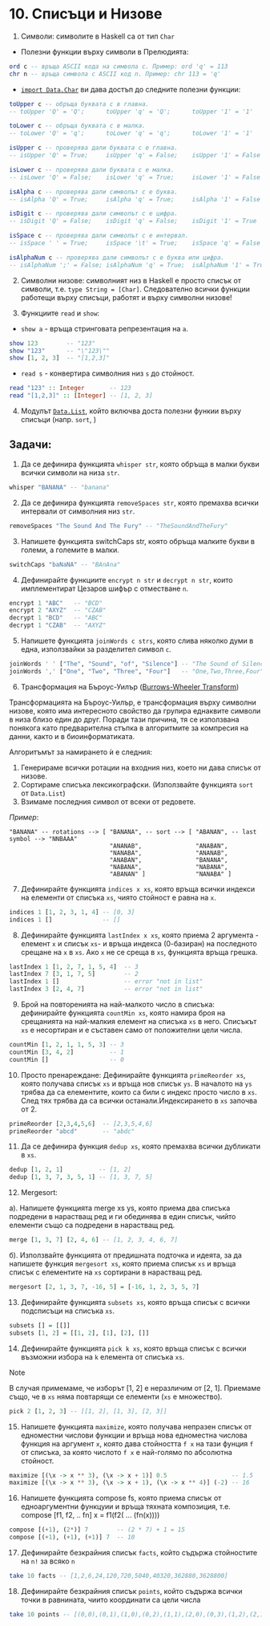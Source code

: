 # 10. Списъци и Низове

1. Символи: символите в Haskell са от тип `Char`

  - Полезни функции върху символи в Прелюдията:

  ```haskell
  ord c -- връща ASCII кода на символа c. Пример: ord 'q' = 113
  chr n -- връща символа с ASCII код n. Пример: chr 113 = 'q'
  ```

  - [`import Data.Char`](https://hackage.haskell.org/package/base-4.20.0.1/docs/Data-Char.html) ви дава достъп до следните полезни функции:

  ```haskell
  toUpper c -- обръща буквата c в главна.
  -- toUpper 'Q' = 'Q';      toUpper 'q' = 'Q';      toUpper '1' = '1'

  toLower c -- обръща буквата c в малка.
  -- toLower 'Q' = 'q';      toLower 'q' = 'q';      toLower '1' = '1'

  isUpper c -- проверява дали буквата c e главна.
  -- isUpper 'Q' = True;     isUpper 'q' = False;    isUpper '1' = False

  isLower c -- проверява дали буквата c e малка.
  -- isLower 'Q' = False;    isLower 'q' = True;     isLower '1' = False

  isAlpha c -- проверява дали символът c е буква.
  -- isAlpha 'Q' = True;     isAlpha 'q' = True;     isAlpha '1' = False

  isDigit c -- проверява дали символът c e цифра.
  -- isDigit 'Q' = False;    isDigit 'q' = False;    isDigit '1' = True

  isSpace c -- проверява дали символът c e интервал.
  -- isSpace ' ' = True;     isSpace '\t' = True;    isSpace 'q' = False

  isAlphaNum c -- проверява дали символът c е буква или цифра.
  -- isAlphaNum ';' = False; isAlphaNum 'q' = True;  isAlphaNum '1' = True
  ```

2. Символни низове: символният низ в Haskell е просто списък от символи, т.е. `type String = [Char]`. Следователно всички функции работещи върху списъци, работят и върху символни низове!

3. Функциите `read` и `show`:

  - `show a` - връща стринговата репрезентация на `а`.

  ```haskell
  show 123        -- "123"
  show "123"      -- "\"123\""
  show [1, 2, 3]  -- "[1,2,3]"
  ```

  - `read s` - конвертира символния низ `s` до стойност.
  ```haskell
  read "123" :: Integer       -- 123
  read "[1,2,3]" :: [Integer] -- [1, 2, 3]
  ```

4. Модулът [`Data.List`](https://hackage.haskell.org/package/base-4.20.0.1/docs/Data-List.html#v:nub), който включва доста полезни функии върху списъци (напр. `sort`, )


## Задачи:

1. Да се дефинира функцията `whisper str`, която обръща в малки букви всички символи на низа `str`.

```haskell
whisper "BANANA" -- "banana"
```

2. Да се дефинира функцията `removeSpaces str`, която премахва всички интервали от символния низ `str`.

```haskell
removeSpaces "The Sound And The Fury" -- "TheSoundAndTheFury"
```

3. Напишете функцията switchCaps str, която обръща малките букви в големи, а големите в малки.

```haskell
switchCaps "baNaNA" -- "BAnAna"
```

4. Дефинирайте функциите `encrypt n str` и `decrypt n str`, които имплементират Цезаров шифър с отместване `n`.

```haskell
encrypt 1 "ABC"   -- "BCD"
encrypt 2 "AXYZ"  -- "CZAB"
decrypt 1 "BCD"   -- "ABC"
decrypt 1 "CZAB"  -- "AXYZ"
```

5. Напишете функцията `joinWords c strs`, която слива няколко думи в една, използвайки за разделител символ `c`.

```haskell
joinWords ' ' ["The", "Sound", "of", "Silence"] -- "The Sound of Silence"
joinWords ',' ["One", "Two", "Three", "Four"]   -- "One,Two,Three,Four"
```

6. Трансформация на Бъроус-Уилър ([Burrows-Wheeler Transform](https://en.wikipedia.org/wiki/Burrows%E2%80%93Wheeler_transform))

Трансформацията на Бъроус-Уилър, е трансформация върху символни низове, която има интересното свойство да групира еднаквите символи в низа близо един до друг. Поради тази причина, тя се използвана понякога като предварителна стъпка в алгоритмите за компресия на данни, както и в биоинформатиката.

Алгоритъмът за намирането ѝ е следния:
  1. Генерираме всички ротации на входния низ, което ни дава списък от низове.
  2. Сортираме списъка лексикографски. (Използвайте функцията `sort` от `Data.List`)
  3. Взимаме последния символ от всеки от редовете.

_Пример_:
```
"BANANA" -- rotations --> [ "BANANA", -- sort --> [ "ABANAN", -- last symbol --> "NNBAAA"
                            "ANANAB",               "ANABAN",
                            "NANABA",               "ANANAB",
                            "ANABAN",               "BANANA",
                            "NABANA",               "NABANA",
                            "ABANAN" ]              "NANABA" ]
```

7. Дефинирайте функцията `indices x xs`, която връща всички индекси на елементи от списъка `xs`, чиято стойност е равна на `x`.

```haskell
indices 1 [1, 2, 3, 1, 4] -- [0, 3]
indices 1 []              -- []
```

8. Дефинирайте функцията `lastIndex x xs`, която приема 2 аргумента - елемент `x` и списък `xs`- и връща индекса  (0-базиран) на последното срещане на `x` в `xs`. Ако `x` не се среща в `xs`, функцията връща грешка.

```haskell
lastIndex 1 [1, 2, 7, 1, 5, 4]  -- 3
lastIndex 7 [3, 1, 7, 5]        -- 2
lastIndex 1 []                  -- error "not in list"
lastIndex 3 [2, 4, 7]           -- error "not in list"
```

9. Брой на повторенията на най-малкото число в списъка: дефинирайте функцията `countMin xs`, която намира броя на срещанията на най-малкия елемент на списъка `xs` в него. Списъкът `xs` е несортиран и e съставен само от положителни цели числа.

```haskell
countMin [1, 2, 1, 1, 5, 3] -- 3
countMin [3, 4, 2]          -- 1
countMin []                 -- 0
```

10. Просто пренареждане: Дефинирайте функцията `primeReorder xs`, която получава списък `xs` и връща нов списък `ys`. В началото на `ys` трябва да са елементите, които са били с индекс просто число в `xs`. След тях трябва да са всички останали.Индексирането в `xs` започва от 2.

```haskell
primeReorder [2,3,4,5,6]  -- [2,3,5,4,6]
primeReorder "abcd"       -- "abdc"
```

11. Да се дефинира функция `dedup xs`, която премахва всички дубликати в `xs`.

```haskell
dedup [1, 2, 1]          -- [1, 2]
dedup [1, 3, 7, 3, 5, 1] -- [1, 3, 7, 5]
```

12. Mergesort:

  а). Нaпишете функцията merge xs ys, която приема два списъка подредени в нарастващ ред и ги обединява в един списък, чийто елементи също са подредени в нарастващ ред.

  ```haskell
  merge [1, 3, 7] [2, 4, 6] -- [1, 2, 3, 4, 6, 7]
  ```

  б). Използвайте функцията от предишната подточка и идеята, за да напишете функция `mergesort xs`, която приема списък `xs` и връща списък с елементите на `xs` сортирани в нарастващ ред.

  ```haskell
  mergesort [2, 1, 3, 7, -16, 5] = [-16, 1, 2, 3, 5, 7]
  ```

13. Дефинирайте функцията `subsets xs`, която връща списък с всички подсписъци на списъка `xs`.

```haskell
subsets [] = [[]]
subsets [1, 2] = [[1, 2], [1], [2], []]
```

14. Дефинирайте функцията `pick k xs`, която връща списък с всички възможни избора на `k` елемента от списъка `xs`.

> [!NOTE]
> В случая примемаме, че изборът [1, 2] е неразличим от [2, 1]. Приемаме също, че в `xs` няма повтарящи се елементи (`xs` е множество).

```haskell
pick 2 [1, 2, 3] -- [[1, 2], [1, 3], [2, 3]]
```

15. Напишете функцията `maximize`, която получава непразен списък от едноместни числови функции и връща нова едноместна числова функция на аргумент `x`, която дава стойността `f x` на тази фунция `f` от списъка, за която числото `f x` е най-голямо по абсолютна стойност.

```haskell
maximize [(\x -> x ** 3), (\x -> x + 1)] 0.5                  -- 1.5
maximize [(\x -> x ** 3), (\x -> x + 1), (\x -> x ** 4)] (-2) -- 16
```

16. Напишете функцията compose fs, която приема списък от едноаргументни функцуии
и връща тяхната композиция, т.е. compose [f1, f2, .. fn] x = f1(f2( ... (fn(x))))

```haskell
compose [(+1), (2*)] 7        -- (2 * 7) + 1 = 15
compose [(+1), (+1), (+1)] 7  -- 10
```

17. Дефинирайте безкрайния списък `facts`, който съдържа стойностите на `n!` за всяко `n`

```haskell
take 10 facts -- [1,2,6,24,120,720,5040,40320,362880,3628800]
```

18. Дефинирайте безкрайния списък `points`, който съдържа всички точки в равнината, чиито координати са цели числа

```haskell
take 10 points -- [(0,0),(0,1),(1,0),(0,2),(1,1),(2,0),(0,3),(1,2),(2,1),(3,0)]
```
